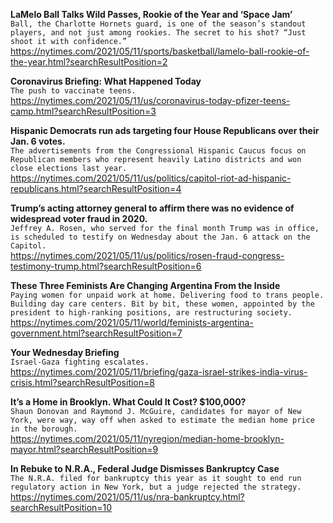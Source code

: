 **LaMelo Ball Talks Wild Passes, Rookie of the Year and ‘Space Jam’**\
`Ball, the Charlotte Hornets guard, is one of the season’s standout players, and not just among rookies. The secret to his shot? “Just shoot it with confidence.”`\
https://nytimes.com/2021/05/11/sports/basketball/lamelo-ball-rookie-of-the-year.html?searchResultPosition=2

**Coronavirus Briefing: What Happened Today**\
`The push to vaccinate teens.`\
https://nytimes.com/2021/05/11/us/coronavirus-today-pfizer-teens-camp.html?searchResultPosition=3

**Hispanic Democrats run ads targeting four House Republicans over their Jan. 6 votes.**\
`The advertisements from the Congressional Hispanic Caucus focus on Republican members who represent heavily Latino districts and won close elections last year.`\
https://nytimes.com/2021/05/11/us/politics/capitol-riot-ad-hispanic-republicans.html?searchResultPosition=4

**Trump’s acting attorney general to affirm there was no evidence of widespread voter fraud in 2020.**\
`Jeffrey A. Rosen, who served for the final month Trump was in office, is scheduled to testify on Wednesday about the Jan. 6 attack on the Capitol.`\
https://nytimes.com/2021/05/11/us/politics/rosen-fraud-congress-testimony-trump.html?searchResultPosition=6

**These Three Feminists Are Changing Argentina From the Inside**\
`Paying women for unpaid work at home. Delivering food to trans people. Building day care centers. Bit by bit, these women, appointed by the president to high-ranking positions, are restructuring society.`\
https://nytimes.com/2021/05/11/world/feminists-argentina-government.html?searchResultPosition=7

**Your Wednesday Briefing**\
`Israel-Gaza fighting escalates.`\
https://nytimes.com/2021/05/11/briefing/gaza-israel-strikes-india-virus-crisis.html?searchResultPosition=8

**It’s a Home in Brooklyn. What Could It Cost? $100,000?**\
`Shaun Donovan and Raymond J. McGuire, candidates for mayor of New York, were way, way off when asked to estimate the median home price in the borough.`\
https://nytimes.com/2021/05/11/nyregion/median-home-brooklyn-mayor.html?searchResultPosition=9

**In Rebuke to N.R.A., Federal Judge Dismisses Bankruptcy Case**\
`The N.R.A. filed for bankruptcy this year as it sought to end run regulatory action in New York, but a judge rejected the strategy.`\
https://nytimes.com/2021/05/11/us/nra-bankruptcy.html?searchResultPosition=10

